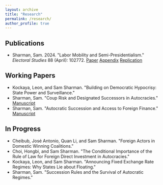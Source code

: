 ```yaml
---
layout: archive
title: "Research"
permalink: /research/
author_profile: true
---
```


## Publications

- Sharman, Sam. 2024. "Labor Mobility and Semi-Presidentialism." *Electoral Studies* 88 (April): 102772.
<a href="https://urldefense.com/v3/__https://authors.elsevier.com/a/1io02xRaZk1aj__;!!KwNVnqRv!D_V5kDeLHTbFD6JJ8kkyB8HJyzWPXjKVSSL4mGzTH_OX90ZIWSXrD2-PxRbr2LCt1TkYmsixhXsPV71asggYAEOC9ZrSFA$" target="_blank">Paper</a>
<a href="https://ars.els-cdn.com/content/image/1-s2.0-S0261379424000301-mmc1.pdf" target="_blank">Appendix</a>
<a href="https://doi.org/10.7910/DVN/1U75SU" target="_blank">Replication</a>

## Working Papers

- Kockaya, Leon, and Sam Sharman. "Building on Democratic Hypocrisy: State Power and Surveillance."
- Sharman, Sam. "Coup Risk and Designated Successors in Autocracies." <a href="/files/SharmanAutocratic_wp.pdf" target="_blank">Manuscript</a>
- Sharman, Sam. "Autocratic Succession and Access to Foreign Finance." <a href="/files/Sharman_Succession_Finance.pdf" target="_blank">Manuscript</a>

## In Progress

- Cheibub, Jos&#233; Antonio, Quan Li, and Sam Sharman. "Foreign Actors in Domestic Winning Coalitions."
- Choi, Hongbi, and Sam Sharman. "The Conditional Importance of the Rule of Law for Foreign Direct Investment in Autocracies."
- Kockaya, Leon, and Sam Sharman. "Announcing Fixed Exchange Rate Regimes: Why States Lie about Floating."
- Sharman, Sam. "Succession Rules and the Survival of Autocratic Regimes."